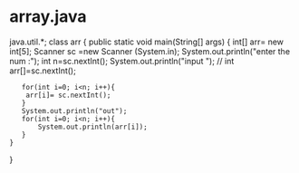 # array.java
java.util.*;
class arr {
    public static void main(String[] args) {
        int[] arr= new int[5];
        Scanner sc =new Scanner (System.in);
        System.out.println("enter the num :");
       int n=sc.nextInt();
    System.out.println("input ");
      //  int arr[]=sc.nextInt();
       
       for(int i=0; i<n; i++){
        arr[i]= sc.nextInt();  
       }
       System.out.println("out");
       for(int i=0; i<n; i++){
           System.out.println(arr[i]);
       }
    }
}
